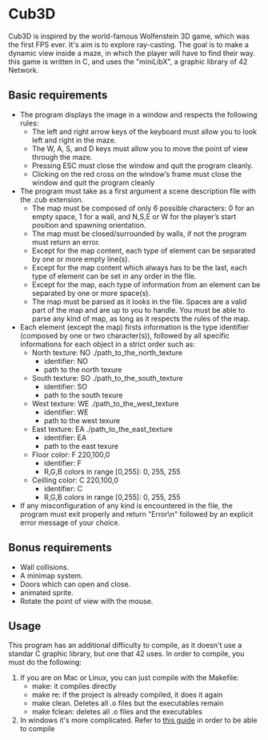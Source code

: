 # Cub3D
Cub3D is inspired by the world-famous Wolfenstein 3D game, which was the first FPS ever. It's aim is to explore ray-casting. The goal is to make a dynamic view inside a maze, in which the player will have to find their way.
this game is written in C, and uses the "miniLibX", a graphic library of 42 Network.

## Basic requirements
* The program displays the image in a window and respects the following rules:
  * The left and right arrow keys of the keyboard must allow you to look left and right in the maze.
  * The W, A, S, and D keys must allow you to move the point of view through the maze.
  * Pressing ESC must close the window and quit the program cleanly.
  * Clicking on the red cross on the window’s frame must close the window and quit the program cleanly
* The program must take as a first argument a scene description file with the .cub extension.
  * The map must be composed of only 6 possible characters: 0 for an empty space, 1 for a wall, and N,S,E or W for the player’s start position and spawning orientation.
  * The map must be closed/surrounded by walls, if not the program must return an error.
  * Except for the map content, each type of element can be separated by one or more empty line(s).
  * Except for the map content which always has to be the last, each type of element can be set in any order in the file.
  * Except for the map, each type of information from an element can be separated by one or more space(s).
  * The map must be parsed as it looks in the file. Spaces are a valid part of the map and are up to you to handle. You must be able to parse any kind of map, as long as it respects the rules of the map.
* Each element (except the map) firsts information is the type identifier (composed by one or two character(s)), followed by all specific informations for each object in a strict order such as:
  * North texture: NO ./path_to_the_north_texture
    * identifier: NO
    * path to the north texure
  * South texture: SO ./path_to_the_south_texture
    * identifier: SO
    * path to the south texure
  * West texture: WE ./path_to_the_west_texture
    * identifier: WE
    * path to the west texure
  * East texture: EA ./path_to_the_east_texture
    * identifier: EA
    * path to the east texure
  * Floor color: F 220,100,0
    * identifier: F
    * R,G,B colors in range [0,255]: 0, 255, 255
  * Ceilling color: C 220,100,0
    * identifier: C
    * R,G,B colors in range [0,255]: 0, 255, 255
* If any misconfiguration of any kind is encountered in the file, the program must exit properly and return "Error\n" followed by an explicit error message of your choice.

## Bonus requirements
* Wall collisions.
* A minimap system.
* Doors which can open and close.
* animated sprite.
* Rotate the point of view with the mouse.

## Usage
This program has an additional difficulty to compile, as it doesn't use a standar C graphic library, but one that 42 uses. In order to compile, you must do the following:
1. If you are on Mac or Linux, you can just compile with the Makefile:
	* make: it compiles directly
    * make re: if the project is already compiled, it does it again
    * make clean. Deletes all .o files but the executables remain
    * make fclean: deletes all .o files and the executables
2. In windows it's more complicated. Refer to [this guide](https://harm-smits.github.io/42docs/libs/minilibx/getting_started.html#compilation-on-macos) in order to be able to compile
